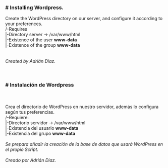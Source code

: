 <h3><strong> # Installing Wordpress.</strong></h3>
Create the WordPress directory on our server, and configure it according to your preferences.<br>
/-Requires<br>
|-Directory server -> /var/www/html<br>
|-Existence of the user <strong>www-data</strong><br>
|-Existence of the group <strong>www-data</strong><br>
<br>
<br>
<i>Created by Adrián Diaz.</i><br>
<br>
<br>
<h3><strong> # Instalación de Wordpress </strong></h3><br>
<br>
Crea el directorio de WordPress en nuestro servidor, además lo configura según tus preferencias.<br>
/-Requiere:<br>
|-Directorio servidor -> /var/www/html<br>
|-Existencia del usuario <strong>www-data</strong><br>
|-Existencia del grupo <strong>www-data</strong><br>
<br>
<i>Se prepara añadir la creación de la base de datos que usará WordPress en el propio Script.</i><br>
<br>
<i>Creado por Adrián Diaz.</i><br>


